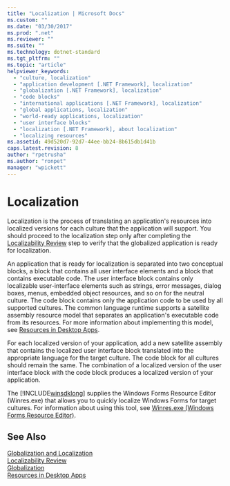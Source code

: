 ```yaml
---
title: "Localization | Microsoft Docs"
ms.custom: ""
ms.date: "03/30/2017"
ms.prod: ".net"
ms.reviewer: ""
ms.suite: ""
ms.technology: dotnet-standard
ms.tgt_pltfrm: ""
ms.topic: "article"
helpviewer_keywords: 
  - "culture, localization"
  - "application development [.NET Framework], localization"
  - "globalization [.NET Framework], localization"
  - "code blocks"
  - "international applications [.NET Framework], localization"
  - "global applications, localization"
  - "world-ready applications, localization"
  - "user interface blocks"
  - "localization [.NET Framework], about localization"
  - "localizing resources"
ms.assetid: 49d520d7-92d7-44ee-bb24-8b615db1d41b
caps.latest.revision: 8
author: "rpetrusha"
ms.author: "ronpet"
manager: "wpickett"
---
```

# Localization
Localization is the process of translating an application's resources into localized versions for each culture that the application will support. You should proceed to the localization step only after completing the [Localizability Review](../../../docs/standard/globalization-localization/localizability-review.md) step to verify that the globalized application is ready for localization.  
  
 An application that is ready for localization is separated into two conceptual blocks, a block that contains all user interface elements and a block that contains executable code. The user interface block contains only localizable user-interface elements such as strings, error messages, dialog boxes, menus, embedded object resources, and so on for the neutral culture. The code block contains only the application code to be used by all supported cultures. The common language runtime supports a satellite assembly resource model that separates an application's executable code from its resources. For more information about implementing this model, see [Resources in Desktop Apps](../../../docs/framework/resources/index.md).  
  
 For each localized version of your application, add a new satellite assembly that contains the localized user interface block translated into the appropriate language for the target culture. The code block for all cultures should remain the same. The combination of a localized version of the user interface block with the code block produces a localized version of your application.  
  
 The [!INCLUDE[winsdklong](../../../includes/winsdklong-md.md)] supplies the Windows Forms Resource Editor (Winres.exe) that allows you to quickly localize Windows Forms for target cultures. For information about using this tool, see [Winres.exe (Windows Forms Resource Editor)](../../../docs/framework/tools/winres-exe-windows-forms-resource-editor.md).  
  
## See Also  
 [Globalization and Localization](../../../docs/standard/globalization-localization/index.md)   
 [Localizability Review](../../../docs/standard/globalization-localization/localizability-review.md)   
 [Globalization](../../../docs/standard/globalization-localization/globalization.md)   
 [Resources in Desktop Apps](../../../docs/framework/resources/index.md)